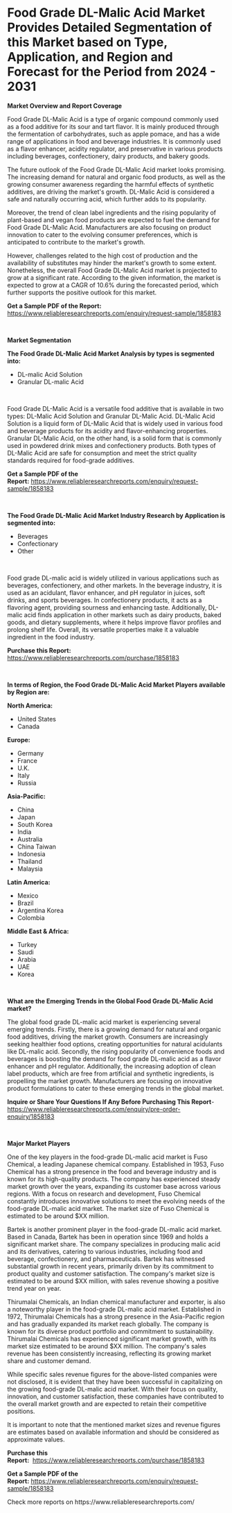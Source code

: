 <p><h1>Food Grade DL-Malic Acid Market Provides Detailed Segmentation of this Market based on Type, Application, and Region and Forecast for the Period from 2024 - 2031</h1></p><p><strong>Market Overview and Report Coverage</strong></p>
<p><p>Food Grade DL-Malic Acid is a type of organic compound commonly used as a food additive for its sour and tart flavor. It is mainly produced through the fermentation of carbohydrates, such as apple pomace, and has a wide range of applications in food and beverage industries. It is commonly used as a flavor enhancer, acidity regulator, and preservative in various products including beverages, confectionery, dairy products, and bakery goods.</p><p>The future outlook of the Food Grade DL-Malic Acid market looks promising. The increasing demand for natural and organic food products, as well as the growing consumer awareness regarding the harmful effects of synthetic additives, are driving the market's growth. DL-Malic Acid is considered a safe and naturally occurring acid, which further adds to its popularity.</p><p>Moreover, the trend of clean label ingredients and the rising popularity of plant-based and vegan food products are expected to fuel the demand for Food Grade DL-Malic Acid. Manufacturers are also focusing on product innovation to cater to the evolving consumer preferences, which is anticipated to contribute to the market's growth.</p><p>However, challenges related to the high cost of production and the availability of substitutes may hinder the market's growth to some extent. Nonetheless, the overall Food Grade DL-Malic Acid market is projected to grow at a significant rate. According to the given information, the market is expected to grow at a CAGR of 10.6% during the forecasted period, which further supports the positive outlook for this market.</p></p>
<p><strong>Get a Sample PDF of the Report:</strong> <a href="https://www.reliableresearchreports.com/enquiry/request-sample/1858183">https://www.reliableresearchreports.com/enquiry/request-sample/1858183</a></p>
<p>&nbsp;</p>
<p><strong>Market Segmentation</strong></p>
<p><strong>The Food Grade DL-Malic Acid Market Analysis by types is segmented into:</strong></p>
<p><ul><li>DL-malic Acid Solution</li><li>Granular DL-malic Acid</li></ul></p>
<p>&nbsp;</p>
<p><p>Food Grade DL-Malic Acid is a versatile food additive that is available in two types: DL-Malic Acid Solution and Granular DL-Malic Acid. DL-Malic Acid Solution is a liquid form of DL-Malic Acid that is widely used in various food and beverage products for its acidity and flavor-enhancing properties. Granular DL-Malic Acid, on the other hand, is a solid form that is commonly used in powdered drink mixes and confectionery products. Both types of DL-Malic Acid are safe for consumption and meet the strict quality standards required for food-grade additives.</p></p>
<p><strong>Get a Sample PDF of the Report:</strong>&nbsp;<a href="https://www.reliableresearchreports.com/enquiry/request-sample/1858183">https://www.reliableresearchreports.com/enquiry/request-sample/1858183</a></p>
<p>&nbsp;</p>
<p><strong>The Food Grade DL-Malic Acid Market Industry Research by Application is segmented into:</strong></p>
<p><ul><li>Beverages</li><li>Confectionary</li><li>Other</li></ul></p>
<p>&nbsp;</p>
<p><p>Food grade DL-malic acid is widely utilized in various applications such as beverages, confectionery, and other markets. In the beverage industry, it is used as an acidulant, flavor enhancer, and pH regulator in juices, soft drinks, and sports beverages. In confectionery products, it acts as a flavoring agent, providing sourness and enhancing taste. Additionally, DL-malic acid finds application in other markets such as dairy products, baked goods, and dietary supplements, where it helps improve flavor profiles and prolong shelf life. Overall, its versatile properties make it a valuable ingredient in the food industry.</p></p>
<p><strong>Purchase this Report:</strong>&nbsp; <a href="https://www.reliableresearchreports.com/purchase/1858183">https://www.reliableresearchreports.com/purchase/1858183</a></p>
<p>&nbsp;</p>
<p><strong>In terms of Region, the Food Grade DL-Malic Acid Market Players available by Region are:</strong></p>
<p>
    <p> <strong> North America: </strong>
        <ul>
            <li>United States</li>
            <li>Canada</li>
        </ul>
        </p> 
    <p> <strong> Europe: </strong>
        <ul>
            <li>Germany</li>
            <li>France</li>
            <li>U.K.</li>
            <li>Italy</li>
            <li>Russia</li>
        </ul>
        </p> 
    <p> <strong> Asia-Pacific: </strong>
        <ul>
            <li>China</li>
            <li>Japan</li>
            <li>South Korea</li>
            <li>India</li>
            <li>Australia</li>
            <li>China Taiwan</li>
            <li>Indonesia</li>
            <li>Thailand</li>
            <li>Malaysia</li>
        </ul>
        </p> 
    <p> <strong> Latin America: </strong>
        <ul>
            <li>Mexico</li>
            <li>Brazil</li>
            <li>Argentina Korea</li>
            <li>Colombia</li>
        </ul>
        </p> 
    <p> <strong> Middle East & Africa: </strong>
        <ul>
            <li>Turkey</li>
            <li>Saudi</li>
            <li>Arabia</li>
            <li>UAE</li>
            <li>Korea</li>
        </ul>
    </p>
    </p>
<p>&nbsp;</p>
<p><strong>What are the Emerging Trends in the Global Food Grade DL-Malic Acid market?</strong></p>
<p><p>The global food grade DL-malic acid market is experiencing several emerging trends. Firstly, there is a growing demand for natural and organic food additives, driving the market growth. Consumers are increasingly seeking healthier food options, creating opportunities for natural acidulants like DL-malic acid. Secondly, the rising popularity of convenience foods and beverages is boosting the demand for food grade DL-malic acid as a flavor enhancer and pH regulator. Additionally, the increasing adoption of clean label products, which are free from artificial and synthetic ingredients, is propelling the market growth. Manufacturers are focusing on innovative product formulations to cater to these emerging trends in the global market.</p></p>
<p><strong>Inquire or Share Your Questions If Any Before Purchasing This Report</strong>- <a href="https://www.reliableresearchreports.com/enquiry/pre-order-enquiry/1858183">https://www.reliableresearchreports.com/enquiry/pre-order-enquiry/1858183</a></p>
<p>&nbsp;</p>
<p><strong>Major Market Players</strong></p>
<p><p>One of the key players in the food-grade DL-malic acid market is Fuso Chemical, a leading Japanese chemical company. Established in 1953, Fuso Chemical has a strong presence in the food and beverage industry and is known for its high-quality products. The company has experienced steady market growth over the years, expanding its customer base across various regions. With a focus on research and development, Fuso Chemical constantly introduces innovative solutions to meet the evolving needs of the food-grade DL-malic acid market. The market size of Fuso Chemical is estimated to be around $XX million.</p><p>Bartek is another prominent player in the food-grade DL-malic acid market. Based in Canada, Bartek has been in operation since 1969 and holds a significant market share. The company specializes in producing malic acid and its derivatives, catering to various industries, including food and beverage, confectionery, and pharmaceuticals. Bartek has witnessed substantial growth in recent years, primarily driven by its commitment to product quality and customer satisfaction. The company's market size is estimated to be around $XX million, with sales revenue showing a positive trend year on year.</p><p>Thirumalai Chemicals, an Indian chemical manufacturer and exporter, is also a noteworthy player in the food-grade DL-malic acid market. Established in 1972, Thirumalai Chemicals has a strong presence in the Asia-Pacific region and has gradually expanded its market reach globally. The company is known for its diverse product portfolio and commitment to sustainability. Thirumalai Chemicals has experienced significant market growth, with its market size estimated to be around $XX million. The company's sales revenue has been consistently increasing, reflecting its growing market share and customer demand.</p><p>While specific sales revenue figures for the above-listed companies were not disclosed, it is evident that they have been successful in capitalizing on the growing food-grade DL-malic acid market. With their focus on quality, innovation, and customer satisfaction, these companies have contributed to the overall market growth and are expected to retain their competitive positions.</p><p>It is important to note that the mentioned market sizes and revenue figures are estimates based on available information and should be considered as approximate values.</p></p>
<p><strong>Purchase this Report:</strong>&nbsp;&nbsp;<a href="https://www.reliableresearchreports.com/purchase/1858183">https://www.reliableresearchreports.com/purchase/1858183</a></p>
<p></p>
<p><strong>Get a Sample PDF of the Report:</strong>&nbsp;<a href="https://www.reliableresearchreports.com/enquiry/request-sample/1858183">https://www.reliableresearchreports.com/enquiry/request-sample/1858183</a></p>
<p>Check more reports on https://www.reliableresearchreports.com/</p>